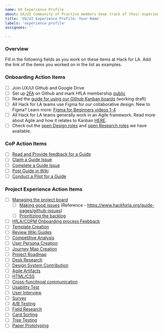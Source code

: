 ```yaml
---
name: UX Experience Profile
about: UX/UI Community of Practice members keep track of their experience at HfLA
title: 'UX/UI Experience Profile: Your Name'
labels: 'experience profile'
assignees: ''

---
```



### Overview
Fill in the following fields as you work on these items at Hack for LA. Add the link of the items you worked on in the list as examples.

### Onboarding Action Items
- [ ] Join UX/UI Github and Google Drive
- [ ] Set up [2FA](https://www.hackforla.org/guide-pages/2FA.html) on Github and mark HfLA membership [public](https://docs.github.com/en/github/setting-up-and-managing-your-github-user-account/publicizing-or-hiding-organization-membership#changing-the-visibility-of-your-organization-membership)
- [ ] Read the [guide for using our Github Kanban boards](https://docs.google.com/document/d/11Fe7mNdmPBP5bD_yLJ1C0_I1TmoK47AuHHrdhdDyWCs/edit#heading=h.nl3p4nf4eqb4) (working draft)
- [ ] All Hack for LA teams use Figma for our collaborative design. New to Figma? Learn more: [Figma for Beginners videos 1-4](https://www.youtube.com/watch?v=dXQ7IHkTiMM&ab_channel=Figma)  
- [ ] All Hack for LA teams generally work in an Agile framework. Read more about Agile and how it relates to Kanban [HERE](https://www.atlassian.com/agile).
- [ ] Check out the [open Design roles](https://github.com/hackforla/UI-UX/projects/3) and [open Research roles](https://github.com/hackforla/UI-UX/projects/2) we have available.

### CoP Action Items
- [ ] [Read and Provide feedback for a Guide]()
- [ ] [Claim a Guide Issue]()
- [ ] [Complete a Guide Issue]()
- [ ] [Post Guide in Wiki]()
- [ ] [Conduct a Pilot for a Guide]()

### Project Experience Action Items
- [ ] [Managing the project board]()
   - [ ] [Making good issues]() (Reference - https://www.hackforla.org/guide-pages/github-issues)
   - [ ] [Prioritizing the backlog]()
- [ ] [HfLA/COPM Onboarding process Feebback]()
- [ ] [Template Creation]()
- [ ] [Review Wiki Guides]()
- [ ] [Competitive Analysis]()
- [ ] [User Persona Creation]()
- [ ] [Journey Map Creation]()
- [ ] [Project Roadmap]()
- [ ] [Desk Research]()
- [ ] [Design System Contribution]()
- [ ] [Agile Artifacts]()
- [ ] [HTML/CSS]()
- [ ] [Cross-funcitnoal communication]()
- [ ] [Usability Test]()
- [ ] [User Interview]()
- [ ] [Survey]()
- [ ] [A/B Testing]()
- [ ] [Field Research]()
- [ ] [Card Sorting]()
- [ ] [Tree Testing]()
- [ ] [Paper Prototyping]()
